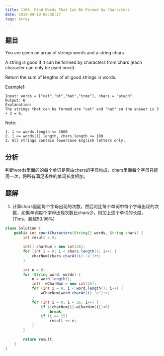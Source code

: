 ```yaml
---
title: 1160. Find Words That Can Be Formed by Characters
date: 2019-09-10 08:36:17
tags: Array
---
```


## 题目

You are given an array of strings words and a string chars.

A string is good if it can be formed by characters from chars (each character can only be used once).

Return the sum of lengths of all good strings in words.

Example1:

``` example
Input: words = ["cat","bt","hat","tree"], chars = "atach"
Output: 6
Explanation: 
The strings that can be formed are "cat" and "hat" so the answer is 3 + 3 = 6.
```

Note:

``` note
1. 1 <= words.length <= 1000
2. 1 <= words[i].length, chars.length <= 100
3. All strings contain lowercase English letters only.
```

## 分析

判断words里面的的每个单词是否由chars的字母构成，chars里面每个字母只能用一次，将所有满足条件的单词长度相加。

## 题解

1. 计算chars里面每个字母出现的次数，然后对比每个单词中每个字母出现的次数，如果单词每个字母出现次数比chars少，则加上这个单词的长度。 (11ms，超越50.96%)

``` java
class Solution {
    public int countCharacters(String[] words, String chars) {
        int result = 0;
        
        int[] charNum = new int[26];
        for (int i = 0; i < chars.length(); i++) {
            charNum[chars.charAt(i)-'a']++;
        }
        
        int n = 0;
        for (String word: words) {
            n = word.length();
            int[] wCharNum = new int[26];
            for (int i = 0; i < word.length(); i++) {
                wCharNum[word.charAt(i)-'a']++;
            }
            for (int i = 0; i < 26; i++) {
                if ((charNum[i]-wCharNum[i])<0)
                    break;
                if (i == 25)
                    result += n;
            }
        }
        
        return result;
    }
}
```
